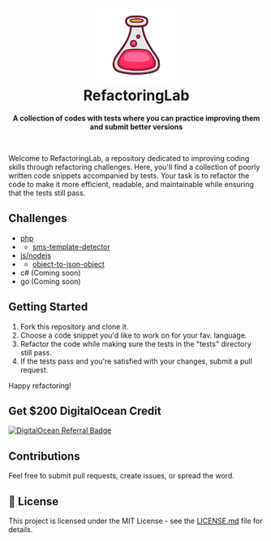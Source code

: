 <h1 align="center"><img height="150" src="./logo.png" /><br> RefactoringLab</h1>

<p align="center">
  <b>A collection of codes with tests where you can practice improving them and submit better versions</b></br>
</p>

<br />

Welcome to RefactoringLab, a repository dedicated to improving coding skills through refactoring challenges. Here, you'll find a collection of poorly written code snippets accompanied by tests. Your task is to refactor the code to make it more efficient, readable, and maintainable while ensuring that the tests still pass.

## Challenges

- [php](./php)
- - [sms-template-detector](./php/sms-template-detector)
- [js/nodejs](./js)
- - [object-to-json-object](./js/object-to-json-object)
- c# (Coming soon)
- go (Coming soon)

## Getting Started

1. Fork this repository and clone it.
2. Choose a code snippet you'd like to work on for your fav. language.
3. Refactor the code while making sure the tests in the "tests" directory still pass.
4. If the tests pass and you're satisfied with your changes, submit a pull request.

Happy refactoring!

## Get $200 DigitalOcean Credit

[![DigitalOcean Referral Badge](https://web-platforms.sfo2.cdn.digitaloceanspaces.com/WWW/Badge%201.svg)](https://www.digitalocean.com/?refcode=64aee93d49da&utm_campaign=Referral_Invite&utm_medium=Referral_Program&utm_source=badge)

## Contributions

Feel free to submit pull requests, create issues, or spread the word.

## 🔖 License

This project is licensed under the MIT License - see the [LICENSE.md](https://github.com/saleem-hadad/finance/blob/main/LICENSE) file for details.
